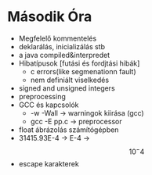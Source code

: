 # Második Óra
- Megfelelő kommentelés
- deklarálás, inicializálás stb
-  a java compiled&interpredet
-  Hibatípusok [futási és fordjtási hibák]
    -  c errors(like segmenationn fault)
    -  nem definiált viselkedés
- signed and unsigned integers
- preprocessing
- GCC és kapcsolók
    - -w -Wall -> warningok kiirása (gcc)
    - gcc -E pp.c -> preprocessor
- float ábrázolás számítógépben
- 31415.93E-4 -> E-4 -> $$ 10^-4 $$
-  escape karakterek
